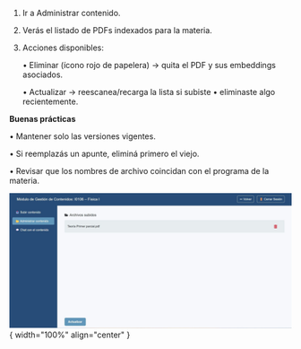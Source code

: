 1.	Ir a Administrar contenido.  

2.	Verás el listado de PDFs indexados para la materia.  

3.	Acciones disponibles:  

    •	Eliminar (ícono rojo de papelera) → quita el PDF y sus embeddings asociados.  

    •	Actualizar → reescanea/recarga la lista si subiste • eliminaste algo recientemente.  

 **Buenas prácticas**  

•	Mantener solo las versiones vigentes.  

•	Si reemplazás un apunte, eliminá primero el viejo.  

•	Revisar que los nombres de archivo coincidan con el programa de la materia.  


![Docente-4](img/Docente-4.jpg){ width="100%" align="center" }
